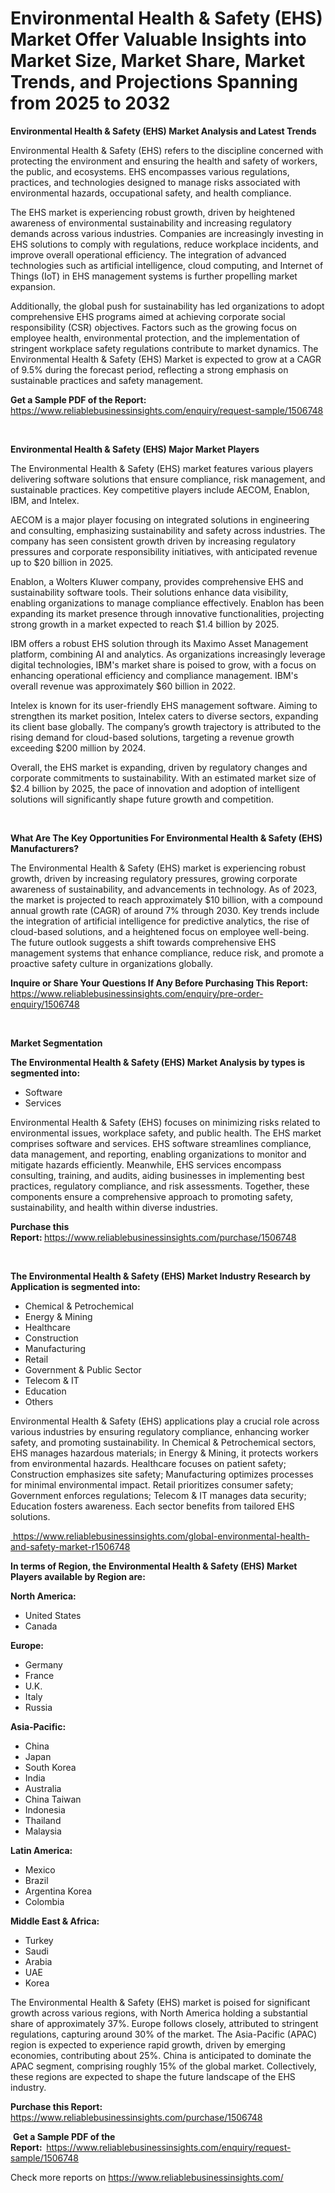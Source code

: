 <p><h1>Environmental Health & Safety (EHS) Market Offer Valuable Insights into Market Size, Market Share, Market Trends, and Projections Spanning from 2025 to 2032</h1></p><p><strong>Environmental Health & Safety (EHS) Market Analysis and Latest Trends</strong></p>
<p><p>Environmental Health & Safety (EHS) refers to the discipline concerned with protecting the environment and ensuring the health and safety of workers, the public, and ecosystems. EHS encompasses various regulations, practices, and technologies designed to manage risks associated with environmental hazards, occupational safety, and health compliance.</p><p>The EHS market is experiencing robust growth, driven by heightened awareness of environmental sustainability and increasing regulatory demands across various industries. Companies are increasingly investing in EHS solutions to comply with regulations, reduce workplace incidents, and improve overall operational efficiency. The integration of advanced technologies such as artificial intelligence, cloud computing, and Internet of Things (IoT) in EHS management systems is further propelling market expansion.</p><p>Additionally, the global push for sustainability has led organizations to adopt comprehensive EHS programs aimed at achieving corporate social responsibility (CSR) objectives. Factors such as the growing focus on employee health, environmental protection, and the implementation of stringent workplace safety regulations contribute to market dynamics. The Environmental Health & Safety (EHS) Market is expected to grow at a CAGR of 9.5% during the forecast period, reflecting a strong emphasis on sustainable practices and safety management.</p></p>
<p><strong>Get a Sample PDF of the Report:&nbsp;</strong> <a href="https://www.reliablebusinessinsights.com/enquiry/request-sample/1506748?utm_campaign=3360&utm_medium=2&utm_source=Github&utm_content=ia&utm_term=11032025&utm_id=environmental-health-safety-ehs">https://www.reliablebusinessinsights.com/enquiry/request-sample/1506748</a></p>
<p>&nbsp;</p>
<p><strong>Environmental Health & Safety (EHS) Major Market Players</strong></p>
<p><p>The Environmental Health & Safety (EHS) market features various players delivering software solutions that ensure compliance, risk management, and sustainable practices. Key competitive players include AECOM, Enablon, IBM, and Intelex.</p><p>AECOM is a major player focusing on integrated solutions in engineering and consulting, emphasizing sustainability and safety across industries. The company has seen consistent growth driven by increasing regulatory pressures and corporate responsibility initiatives, with anticipated revenue up to $20 billion in 2025.</p><p>Enablon, a Wolters Kluwer company, provides comprehensive EHS and sustainability software tools. Their solutions enhance data visibility, enabling organizations to manage compliance effectively. Enablon has been expanding its market presence through innovative functionalities, projecting strong growth in a market expected to reach $1.4 billion by 2025.</p><p>IBM offers a robust EHS solution through its Maximo Asset Management platform, combining AI and analytics. As organizations increasingly leverage digital technologies, IBM's market share is poised to grow, with a focus on enhancing operational efficiency and compliance management. IBM's overall revenue was approximately $60 billion in 2022.</p><p>Intelex is known for its user-friendly EHS management software. Aiming to strengthen its market position, Intelex caters to diverse sectors, expanding its client base globally. The company’s growth trajectory is attributed to the rising demand for cloud-based solutions, targeting a revenue growth exceeding $200 million by 2024.</p><p>Overall, the EHS market is expanding, driven by regulatory changes and corporate commitments to sustainability. With an estimated market size of $2.4 billion by 2025, the pace of innovation and adoption of intelligent solutions will significantly shape future growth and competition.</p></p>
<p>&nbsp;</p>
<p><strong>What Are The Key Opportunities For Environmental Health & Safety (EHS) Manufacturers?</strong></p>
<p><p>The Environmental Health & Safety (EHS) market is experiencing robust growth, driven by increasing regulatory pressures, growing corporate awareness of sustainability, and advancements in technology. As of 2023, the market is projected to reach approximately $10 billion, with a compound annual growth rate (CAGR) of around 7% through 2030. Key trends include the integration of artificial intelligence for predictive analytics, the rise of cloud-based solutions, and a heightened focus on employee well-being. The future outlook suggests a shift towards comprehensive EHS management systems that enhance compliance, reduce risk, and promote a proactive safety culture in organizations globally.</p></p>
<p><strong>Inquire or Share Your Questions If Any Before Purchasing This Report:</strong> <a href="https://www.reliablebusinessinsights.com/enquiry/pre-order-enquiry/1506748?utm_campaign=3360&utm_medium=2&utm_source=Github&utm_content=ia&utm_term=11032025&utm_id=environmental-health-safety-ehs">https://www.reliablebusinessinsights.com/enquiry/pre-order-enquiry/1506748</a></p>
<p>&nbsp;</p>
<p><strong>Market Segmentation</strong></p>
<p><strong>The Environmental Health & Safety (EHS) Market Analysis by types is segmented into:</strong></p>
<p><ul><li>Software</li><li>Services</li></ul></p>
<p><p>Environmental Health & Safety (EHS) focuses on minimizing risks related to environmental issues, workplace safety, and public health. The EHS market comprises software and services. EHS software streamlines compliance, data management, and reporting, enabling organizations to monitor and mitigate hazards efficiently. Meanwhile, EHS services encompass consulting, training, and audits, aiding businesses in implementing best practices, regulatory compliance, and risk assessments. Together, these components ensure a comprehensive approach to promoting safety, sustainability, and health within diverse industries.</p></p>
<p><strong>Purchase this Report:&nbsp;</strong><a href="https://www.reliablebusinessinsights.com/purchase/1506748?utm_campaign=3360&utm_medium=2&utm_source=Github&utm_content=ia&utm_term=11032025&utm_id=environmental-health-safety-ehs">https://www.reliablebusinessinsights.com/purchase/1506748</a></p>
<p>&nbsp;</p>
<p><strong>The Environmental Health & Safety (EHS) Market Industry Research by Application is segmented into:</strong></p>
<p><ul><li>Chemical & Petrochemical</li><li>Energy & Mining</li><li>Healthcare</li><li>Construction</li><li>Manufacturing</li><li>Retail</li><li>Government & Public Sector</li><li>Telecom & IT</li><li>Education</li><li>Others</li></ul></p>
<p><p>Environmental Health & Safety (EHS) applications play a crucial role across various industries by ensuring regulatory compliance, enhancing worker safety, and promoting sustainability. In Chemical & Petrochemical sectors, EHS manages hazardous materials; in Energy & Mining, it protects workers from environmental hazards. Healthcare focuses on patient safety; Construction emphasizes site safety; Manufacturing optimizes processes for minimal environmental impact. Retail prioritizes consumer safety; Government enforces regulations; Telecom & IT manages data security; Education fosters awareness. Each sector benefits from tailored EHS solutions.</p></p>
<p><a href="https://www.reliablebusinessinsights.com/global-environmental-health-and-safety-market-r1506748?utm_campaign=3360&utm_medium=2&utm_source=Github&utm_content=ia&utm_term=11032025&utm_id=environmental-health-safety-ehs">&nbsp;https://www.reliablebusinessinsights.com/global-environmental-health-and-safety-market-r1506748</a></p>
<p><strong>In terms of Region, the Environmental Health & Safety (EHS) Market Players available by Region are:</strong></p>
<p>
    <p> <strong> North America: </strong>
        <ul>
            <li>United States</li>
            <li>Canada</li>
        </ul>
        </p> 
    <p> <strong> Europe: </strong>
        <ul>
            <li>Germany</li>
            <li>France</li>
            <li>U.K.</li>
            <li>Italy</li>
            <li>Russia</li>
        </ul>
        </p> 
    <p> <strong> Asia-Pacific: </strong>
        <ul>
            <li>China</li>
            <li>Japan</li>
            <li>South Korea</li>
            <li>India</li>
            <li>Australia</li>
            <li>China Taiwan</li>
            <li>Indonesia</li>
            <li>Thailand</li>
            <li>Malaysia</li>
        </ul>
        </p> 
    <p> <strong> Latin America: </strong>
        <ul>
            <li>Mexico</li>
            <li>Brazil</li>
            <li>Argentina Korea</li>
            <li>Colombia</li>
        </ul>
        </p> 
    <p> <strong> Middle East & Africa: </strong>
        <ul>
            <li>Turkey</li>
            <li>Saudi</li>
            <li>Arabia</li>
            <li>UAE</li>
            <li>Korea</li>
        </ul>
    </p>
    </p>
<p><p>The Environmental Health & Safety (EHS) market is poised for significant growth across various regions, with North America holding a substantial share of approximately 37%. Europe follows closely, attributed to stringent regulations, capturing around 30% of the market. The Asia-Pacific (APAC) region is expected to experience rapid growth, driven by emerging economies, contributing about 25%. China is anticipated to dominate the APAC segment, comprising roughly 15% of the global market. Collectively, these regions are expected to shape the future landscape of the EHS industry.</p></p>
<p><strong>Purchase this Report: </strong><a href="https://www.reliablebusinessinsights.com/purchase/1506748?utm_campaign=3360&utm_medium=2&utm_source=Github&utm_content=ia&utm_term=11032025&utm_id=environmental-health-safety-ehs">https://www.reliablebusinessinsights.com/purchase/1506748</a></p>
<p>&nbsp;<strong>Get a Sample PDF of the Report:&nbsp;&nbsp;</strong><a href="https://www.reliablebusinessinsights.com/enquiry/request-sample/1506748?utm_campaign=3360&utm_medium=2&utm_source=Github&utm_content=ia&utm_term=11032025&utm_id=environmental-health-safety-ehs">https://www.reliablebusinessinsights.com/enquiry/request-sample/1506748</a></p>
<p><strong></strong></p>
<p>Check more reports on <a href="https://www.reliablebusinessinsights.com/?utm_campaign=3360&utm_medium=2&utm_source=Github&utm_content=ia&utm_term=11032025&utm_id=environmental-health-safety-ehs">https://www.reliablebusinessinsights.com/</a></p>
